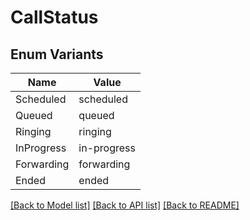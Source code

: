 # CallStatus

## Enum Variants

| Name | Value |
|---- | -----|
| Scheduled | scheduled |
| Queued | queued |
| Ringing | ringing |
| InProgress | in-progress |
| Forwarding | forwarding |
| Ended | ended |


[[Back to Model list]](../README.md#documentation-for-models) [[Back to API list]](../README.md#documentation-for-api-endpoints) [[Back to README]](../README.md)


